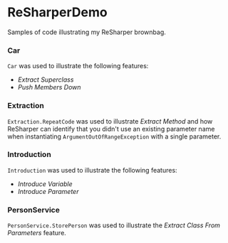 # ReSharperDemo
Samples of code illustrating my ReSharper brownbag.
### Car
`Car` was used to illustrate the following features:
 - *Extract Superclass*
 - *Push Members Down*
 
### Extraction
`Extraction.RepeatCode` was used to illustrate *Extract Method* and how ReSharper can identify that you didn't use an existing parameter name when instantiating `ArgumentOutOfRangeException` with a single parameter.
### Introduction
`Introduction` was used to illustrate the following features:
 - *Introduce Variable*
 - *Introduce Parameter*
 
### PersonService
`PersonService.StorePerson` was used to illustrate the *Extract Class From Parameters* feature.
